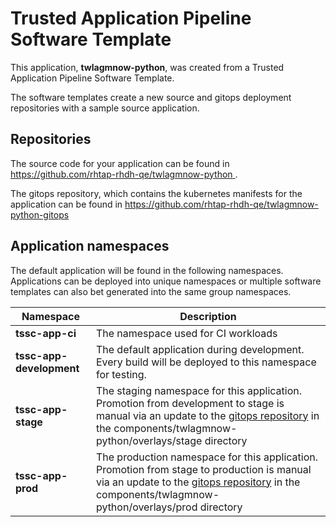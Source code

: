 # Trusted Application Pipeline Software Template

This application, **twlagmnow-python**, was created from a Trusted Application Pipeline Software Template.

The software templates create a new source and gitops deployment repositories with a sample source application. 

## Repositories

The source code for your application can be found in [https://github.com/rhtap-rhdh-qe/twlagmnow-python ](https://github.com/rhtap-rhdh-qe/twlagmnow-python ).
 
The gitops repository, which contains the kubernetes manifests for the application can be found in 
[https://github.com/rhtap-rhdh-qe/twlagmnow-python-gitops ](https://github.com/rhtap-rhdh-qe/twlagmnow-python-gitops ) 

## Application namespaces 

The default application will be found in the following namespaces. Applications can be deployed into unique namespaces or multiple software templates can also bet generated into the same group namespaces.  

|  Namespace   |  Description   |  
| -------- | -------- |
| **tssc-app-ci** | The namespace used for CI workloads |
| **tssc-app-development** | The default application during development. Every build will be deployed to this namespace for testing. |
| **tssc-app-stage** | The staging namespace for this application. Promotion from development to stage is manual via an update to the [gitops repository](https://github.com/rhtap-rhdh-qe/twlagmnow-python-gitops ) in the components/twlagmnow-python/overlays/stage directory |
| **tssc-app-prod** | The production namespace for this application. Promotion from stage to production is manual via an update to the [gitops repository](https://github.com/rhtap-rhdh-qe/twlagmnow-python-gitops ) in the components/twlagmnow-python/overlays/prod directory |